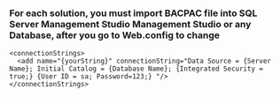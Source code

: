 ### For each solution, you must import BACPAC file into **SQL Server Management Studio Management Studio** or any Database, after you go to Web.config to change *<connectionStrings>*
```
<connectionStrings>
  <add name="{yourString}" connectionString="Data Source = {Server Name}; Initial Catalog = {Database Name}; {Integrated Security = true;} {User ID = sa; Password=123;} "/>
</connectionStrings>
```
